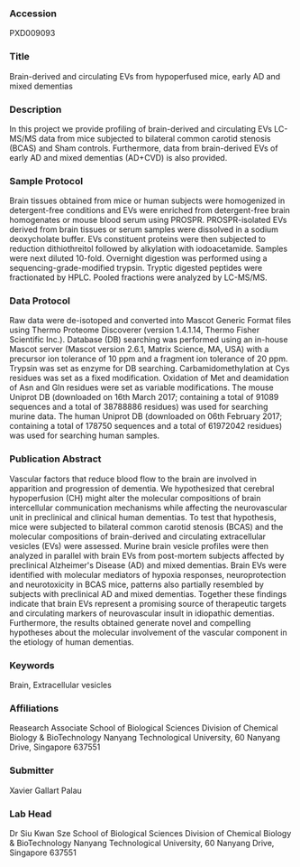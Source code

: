 ### Accession
PXD009093

### Title
Brain-derived and circulating EVs from hypoperfused mice, early AD and mixed dementias

### Description
In this project we provide profiling of brain-derived and circulating EVs LC-MS/MS data from mice subjected to bilateral common carotid stenosis (BCAS) and Sham controls. Furthermore, data from brain-derived EVs of early AD and mixed dementias (AD+CVD) is also provided.

### Sample Protocol
Brain tissues obtained from mice or human subjects were homogenized in detergent-free conditions and EVs were enriched from detergent-free brain homogenates or mouse blood serum using PROSPR. PROSPR-isolated EVs derived from brain tissues or serum samples were dissolved in a sodium deoxycholate buffer. EVs constituent proteins were then subjected to reduction dithiothreitol followed by alkylation with iodoacetamide. Samples were next diluted 10-fold. Overnight digestion was performed using a sequencing-grade-modified trypsin. Tryptic digested peptides were fractionated by HPLC. Pooled fractions were analyzed by LC-MS/MS.

### Data Protocol
Raw data were de-isotoped and converted into Mascot Generic Format files using Thermo Proteome Discoverer (version 1.4.1.14, Thermo Fisher Scientific Inc.). Database (DB) searching was performed using an in-house Mascot server (Mascot version 2.6.1, Matrix Science, MA, USA) with a precursor ion tolerance of 10 ppm and a fragment ion tolerance of 20 ppm. Trypsin was set as enzyme for DB searching. Carbamidomethylation at Cys residues was set as a fixed modification. Oxidation of Met and deamidation of Asn and Gln residues were set as variable modifications. The mouse Uniprot DB (downloaded on 16th March 2017; containing a total of 91089 sequences and a total of 38788886 residues) was used for searching murine data. The human Uniprot DB (downloaded on 06th February 2017; containing a total of 178750 sequences and a total of 61972042 residues) was used for searching human samples.

### Publication Abstract
Vascular factors that reduce blood flow to the brain are involved in apparition and progression of dementia. We hypothesized that cerebral hypoperfusion (CH) might alter the molecular compositions of brain intercellular communication mechanisms while affecting the neurovascular unit in preclinical and clinical human dementias. To test that hypothesis, mice were subjected to bilateral common carotid stenosis (BCAS) and the molecular compositions of brain-derived and circulating extracellular vesicles (EVs) were assessed. Murine brain vesicle profiles were then analyzed in parallel with brain EVs from post-mortem subjects affected by preclinical Alzheimer's Disease (AD) and mixed dementias. Brain EVs were identified with molecular mediators of hypoxia responses, neuroprotection and neurotoxicity in BCAS mice, patterns also partially resembled by subjects with preclinical AD and mixed dementias. Together these findings indicate that brain EVs represent a promising source of therapeutic targets and circulating markers of neurovascular insult in idiopathic dementias. Furthermore, the results obtained generate novel and compelling hypotheses about the molecular involvement of the vascular component in the etiology of human dementias.

### Keywords
Brain, Extracellular vesicles

### Affiliations
Reasearch Associate
School of Biological Sciences Division of Chemical Biology & BioTechnology Nanyang Technological University, 60 Nanyang Drive, Singapore 637551

### Submitter
Xavier Gallart Palau

### Lab Head
Dr Siu Kwan Sze
School of Biological Sciences Division of Chemical Biology & BioTechnology Nanyang Technological University, 60 Nanyang Drive, Singapore 637551



